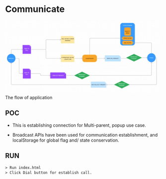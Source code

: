 # Communicate
![alt text](https://raw.githubusercontent.com/divyatez-sprinklr/Communicate/main/media/flow.jpeg)
The flow of application

## POC
- This is establishing connection for Multi-parent, popup use case.

- Broadcast APIs have been used for communication establishment, and localStorage for global flag and/ state conservation.

## RUN
```
> Run index.html
> Click Dial button for establish call. 

```
